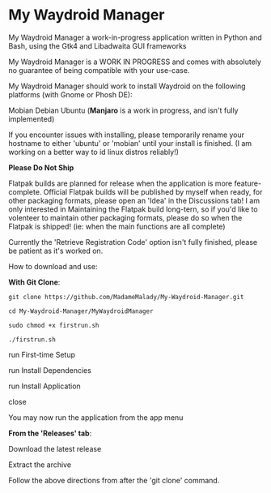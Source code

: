 # My Waydroid Manager    

My Waydroid Manager a work-in-progress application written in Python and Bash, using the Gtk4 and Libadwaita GUI frameworks

My Waydroid Manager is a WORK IN PROGRESS and comes with absolutely no guarantee of being compatible with your use-case.

My Waydroid Manager should work to install Waydroid on the following platforms (with Gnome or Phosh DE):

Mobian 
Debian
Ubuntu
(**Manjaro** is a work in progress, and isn't fully implemented)

If you encounter issues with installing, please temporarily rename your hostname to either 'ubuntu' or 'mobian' until 
your install is finished. (I am working on a better way to id linux distros reliably!)

**Please Do Not Ship**

  Flatpak builds are planned for release when the application is more feature-complete. 
  Official Flatpak builds will be published by myself when ready,
  for other packaging formats, please open an 'Idea' in the Discussions tab!
  I am only interested in Maintaining the Flatpak build long-tern, so if you'd like to volenteer
  to maintain other packaging formats, please do so when the Flatpak is shipped! 
  (ie: when the main functions are all complete)
  
Currently the 'Retrieve Registration Code' option isn't fully finished, please be patient as it's worked on.

How to download and use:

**With Git Clone**:

    git clone https://github.com/MadameMalady/My-Waydroid-Manager.git

    cd My-Waydroid-Manager/MyWaydroidManager

    sudo chmod +x firstrun.sh

    ./firstrun.sh

run First-time Setup

run Install Dependencies

run Install Application

close

You may now run the application from the app menu

**From the 'Releases' tab**:

Download the latest release

Extract the archive

Follow the above directions from after the 'git clone' command.
